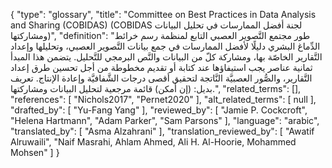 {
    "type": "glossary",
    "title": "Committee on Best Practices in Data Analysis and Sharing (COBIDAS) (COBIDAS لجنة أفضل الممارسات في تحليل البيانات ومشاركتها)",
    "definition": "طور مجتمع التَّصوير العصبي التابع لمنظمة رسم خرائط الدِّماغ البشري دليلًا لأفضل الممارسات في جمع بيانات التَّصوير العصبي، وتحليلها وإعداد التَّقارير الخاصّة بها، ومشاركة كلّ من البيانات والنَّص البرمجي للتَّحليل.  يتضمن هذا المبدأ ثمانية عناصر يجب استيفاؤها عند كتابة أو تقديم مخطوطة من أجل تحسين طرق إعداد التَّقارير، والصُّور العصبيَّة النَّاتجة لتحقيق أقصى درجات الشَّفافيَّة وإعادة الإنتاج.  تعريف بديل: (إن أمكن) قائمة مرجعية لتحليل البيانات ومشاركتها.",
    "related_terms": [],
    "references": [
        "Nichols2017",
        "Pernet2020"
    ],
    "alt_related_terms": [
        null
    ],
    "drafted_by": [
        "Yu-Fang Yang"
    ],
    "reviewed_by": [
        "Jamie P. Cockcroft",
        "Helena Hartmann",
        "Adam Parker",
        "Sam Parsons"
    ],
    "language": "arabic",
    "translated_by": [
        "Asma Alzahrani"
    ],
    "translation_reviewed_by": [
        "Awatif Alruwaili",
        "Naif Masrahi, Ahlam Ahmed, Ali H. Al-Hoorie, Mohammed Mohsen"
    ]
}
